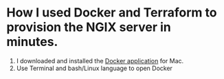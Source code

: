 # How I used Docker and Terraform to provision the NGIX server in minutes.

1. I downloaded and installed the [Docker application](https://docs.docker.com/desktop/install/mac-install/) for Mac.
2. Use Terminal and bash/Linux language to open Docker
   
